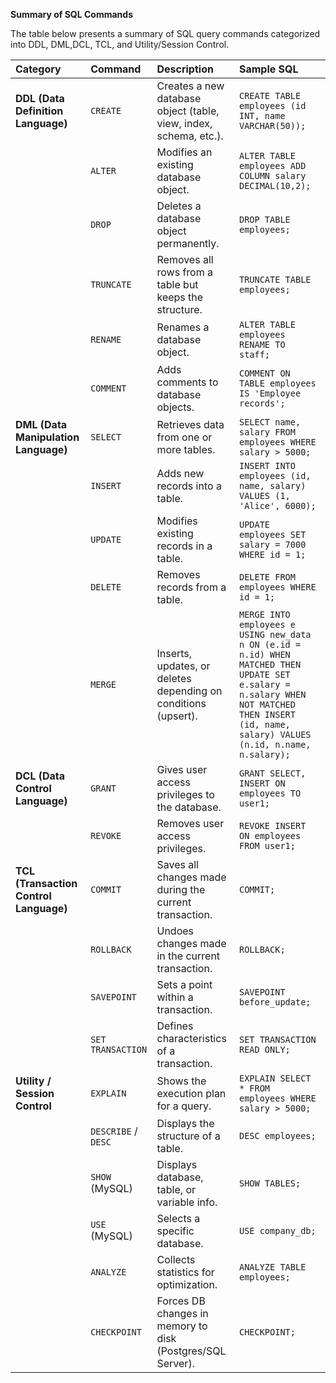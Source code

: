 **Summary of SQL Commands**

The table below presents a summary of SQL query commands categorized into DDL, DML,DCL, TCL, and Utility/Session Control.

| Category                               | Command             | Description                                                  | Sample SQL                                                   |
| :------------------------------------- | :------------------ | :----------------------------------------------------------- | :----------------------------------------------------------- |
| **DDL (Data Definition Language)**     | `CREATE`            | Creates a new database object (table, view, index, schema, etc.). | `CREATE TABLE employees (id INT, name VARCHAR(50));`         |
|                                        | `ALTER`             | Modifies an existing database object.                        | `ALTER TABLE employees ADD COLUMN salary DECIMAL(10,2);`     |
|                                        | `DROP`              | Deletes a database object permanently.                       | `DROP TABLE employees;`                                      |
|                                        | `TRUNCATE`          | Removes all rows from a table but keeps the structure.       | `TRUNCATE TABLE employees;`                                  |
|                                        | `RENAME`            | Renames a database object.                                   | `ALTER TABLE employees RENAME TO staff;`                     |
|                                        | `COMMENT`           | Adds comments to database objects.                           | `COMMENT ON TABLE employees IS 'Employee records';`          |
| **DML (Data Manipulation Language)**   | `SELECT`            | Retrieves data from one or more tables.                      | `SELECT name, salary FROM employees WHERE salary > 5000;`    |
|                                        | `INSERT`            | Adds new records into a table.                               | `INSERT INTO employees (id, name, salary) VALUES (1, 'Alice', 6000);` |
|                                        | `UPDATE`            | Modifies existing records in a table.                        | `UPDATE employees SET salary = 7000 WHERE id = 1;`           |
|                                        | `DELETE`            | Removes records from a table.                                | `DELETE FROM employees WHERE id = 1;`                        |
|                                        | `MERGE`             | Inserts, updates, or deletes depending on conditions (upsert). | `MERGE INTO employees e USING new_data n ON (e.id = n.id) WHEN MATCHED THEN UPDATE SET e.salary = n.salary WHEN NOT MATCHED THEN INSERT (id, name, salary) VALUES (n.id, n.name, n.salary);` |
| **DCL (Data Control Language)**        | `GRANT`             | Gives user access privileges to the database.                | `GRANT SELECT, INSERT ON employees TO user1;`                |
|                                        | `REVOKE`            | Removes user access privileges.                              | `REVOKE INSERT ON employees FROM user1;`                     |
| **TCL (Transaction Control Language)** | `COMMIT`            | Saves all changes made during the current transaction.       | `COMMIT;`                                                    |
|                                        | `ROLLBACK`          | Undoes changes made in the current transaction.              | `ROLLBACK;`                                                  |
|                                        | `SAVEPOINT`         | Sets a point within a transaction.                           | `SAVEPOINT before_update;`                                   |
|                                        | `SET TRANSACTION`   | Defines characteristics of a transaction.                    | `SET TRANSACTION READ ONLY;`                                 |
| **Utility / Session Control**          | `EXPLAIN`           | Shows the execution plan for a query.                        | `EXPLAIN SELECT * FROM employees WHERE salary > 5000;`       |
|                                        | `DESCRIBE` / `DESC` | Displays the structure of a table.                           | `DESC employees;`                                            |
|                                        | `SHOW` (MySQL)      | Displays database, table, or variable info.                  | `SHOW TABLES;`                                               |
|                                        | `USE` (MySQL)       | Selects a specific database.                                 | `USE company_db;`                                            |
|                                        | `ANALYZE`           | Collects statistics for optimization.                        | `ANALYZE TABLE employees;`                                   |
|                                        | `CHECKPOINT`        | Forces DB changes in memory to disk (Postgres/SQL Server).   | `CHECKPOINT;`                                                |